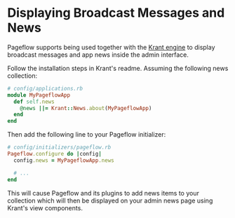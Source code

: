 # Displaying Broadcast Messages and News

Pageflow supports being used together with the
[Krant engine](https://github.com/codevise/krant) to display broadcast
messages and app news inside the admin interface.

Follow the installation steps in Krant's readme. Assuming the
following news collection:

```ruby
# config/applications.rb
module MyPageflowApp
  def self.news
    @news ||= Krant::News.about(MyPageflowApp)
  end
end
```

Then add the following line to your Pageflow initializer:

```ruby
# config/initializers/pageflow.rb
Pageflow.configure do |config|
  config.news = MyPageflowApp.news

  # ...
end
```

This will cause Pageflow and its plugins to add news items to your
collection which will then be displayed on your admin news page using
Krant's view components.
